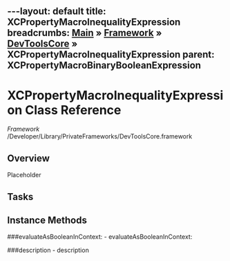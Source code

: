 ---layout: default
title: XCPropertyMacroInequalityExpression
breadcrumbs: <a href="/index.html">Main</a> &raquo; <a href="/Frameworks.html">Framework</a> &raquo; <a href="/Frameworks/DevToolsCore.html">DevToolsCore</a> &raquo; XCPropertyMacroInequalityExpression
parent: XCPropertyMacroBinaryBooleanExpression 
---
# XCPropertyMacroInequalityExpression Class Reference

*Framework* /Developer/Library/PrivateFrameworks/DevToolsCore.framework

## Overview

Placeholder

## Tasks

## Instance Methods

<a name="-evaluateAsBooleanInContext:"></a>
###evaluateAsBooleanInContext:
    - evaluateAsBooleanInContext:

<a name="-description"></a>
###description
    - description

